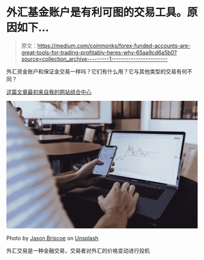 # 外汇基金账户是有利可图的交易工具。原因如下…

> 原文：<https://medium.com/coinmonks/forex-funded-accounts-are-great-tools-for-trading-profitably-heres-why-65aa9cd6a5b0?source=collection_archive---------1----------------------->

外汇资金账户和保证金交易一样吗？它们有什么用？它与其他类型的交易有何不同？

[这篇文章最初来自我的网站组合中心](http://www.portfolio-hub.co.uk/)

![](img/8800d5287d41dfb65ab1a61c7a49e66d.png)

Photo by [Jason Briscoe](https://unsplash.com/@jsnbrsc?utm_source=medium&utm_medium=referral) on [Unsplash](https://unsplash.com?utm_source=medium&utm_medium=referral)

外汇交易是一种金融交易，交易者对外汇的价格变动进行投机